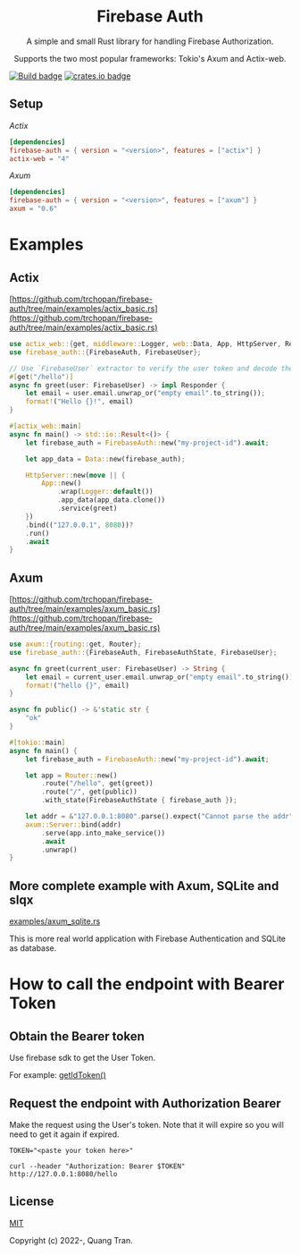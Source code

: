 <div align="center">
  <h1>Firebase Auth</h1>
    <p>A simple and small Rust library for handling Firebase Authorization.</p>
    <p>Supports the two most popular frameworks: Tokio's Axum and Actix-web.</p>
</div>

[![Build badge]][Build] [![crates.io badge]][crates.io]

[Build]: https://github.com/trchopan/firebase-auth/actions/workflows/rust.yml
[Build badge]: https://github.com/trchopan/firebase-auth/actions/workflows/rust.yml/badge.svg
[crates.io]: https://crates.io/crates/firebase-auth
[crates.io badge]: https://img.shields.io/crates/v/firebase-auth.svg?color=%23B48723

## Setup

_Actix_

```toml
[dependencies]
firebase-auth = { version = "<version>", features = ["actix"] }
actix-web = "4"
```

_Axum_

```toml
[dependencies]
firebase-auth = { version = "<version>", features = ["axum"] }
axum = "0.6"
```

# Examples

## Actix

[https://github.com/trchopan/firebase-auth/tree/main/examples/actix_basic.rs](https://github.com/trchopan/firebase-auth/tree/main/examples/actix_basic.rs)

```rust
use actix_web::{get, middleware::Logger, web::Data, App, HttpServer, Responder};
use firebase_auth::{FirebaseAuth, FirebaseUser};

// Use `FirebaseUser` extractor to verify the user token and decode the claims
#[get("/hello")]
async fn greet(user: FirebaseUser) -> impl Responder {
    let email = user.email.unwrap_or("empty email".to_string());
    format!("Hello {}!", email)
}

#[actix_web::main]
async fn main() -> std::io::Result<()> {
    let firebase_auth = FirebaseAuth::new("my-project-id").await;

    let app_data = Data::new(firebase_auth);

    HttpServer::new(move || {
        App::new()
            .wrap(Logger::default())
            .app_data(app_data.clone())
            .service(greet)
    })
    .bind(("127.0.0.1", 8080))?
    .run()
    .await
}
```

## Axum

[https://github.com/trchopan/firebase-auth/tree/main/examples/axum_basic.rs](https://github.com/trchopan/firebase-auth/tree/main/examples/axum_basic.rs)

```rust
use axum::{routing::get, Router};
use firebase_auth::{FirebaseAuth, FirebaseAuthState, FirebaseUser};

async fn greet(current_user: FirebaseUser) -> String {
    let email = current_user.email.unwrap_or("empty email".to_string());
    format!("hello {}", email)
}

async fn public() -> &'static str {
    "ok"
}

#[tokio::main]
async fn main() {
    let firebase_auth = FirebaseAuth::new("my-project-id").await;

    let app = Router::new()
        .route("/hello", get(greet))
        .route("/", get(public))
        .with_state(FirebaseAuthState { firebase_auth });

    let addr = &"127.0.0.1:8080".parse().expect("Cannot parse the addr");
    axum::Server::bind(addr)
        .serve(app.into_make_service())
        .await
        .unwrap()
}
```

## More complete example with Axum, SQLite and slqx

[examples/axum_sqlite.rs](https://github.com/trchopan/firebase-auth/tree/main/examples/axum_sqlite.rs)

This is more real world application with Firebase Authentication and SQLite as database.

# How to call the endpoint with Bearer Token

## Obtain the Bearer token

Use firebase sdk to get the User Token.

For example: [getIdToken()](https://firebase.google.com/docs/reference/js/v8/firebase.User#getidtoken)

## Request the endpoint with Authorization Bearer

Make the request using the User's token. Note that it will expire so you will need to get it again if expired.

```
TOKEN="<paste your token here>"

curl --header "Authorization: Bearer $TOKEN" http://127.0.0.1:8080/hello
```

## License

[MIT](https://opensource.org/licenses/MIT)

Copyright (c) 2022-, Quang Tran.
